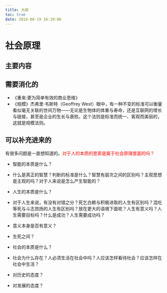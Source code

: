 ```yaml
---
title: 大纲
toc: true
date: 2018-08-19 16:39:06
---
```

# 社会原理


## 主要内容


## 需要消化的

- 《重来:更为简单有效的商业思维》
- 《规模》杰弗里·韦斯特（Geoffrey West）眼中，有一种不变的标准可以衡量看似毫无关联的世间万物——无论是生物体的体重与寿命，还是互联网的增长与链接，甚至是企业的生长与衰败。这个法则是标准而统一、客观而美丽的，这就是规模法则。

## 可以补充进来的

有很多问题是一直想知道的。<span style="color:red;">对于人的本质的思索是属于社会原理里面的吗？</span>

- 智能的本质是什么？
- 什么是真正的智慧？判断的标准是什么？智慧有层次之间的区别吗？主观思想是主观的吗？对于人来说是怎么产生智能的？

- 人生的本质是什么？
- 对于人生来说，有没有对错之分？死乞白赖与积极进取的人生有区别吗？混吃等死与斗志昂扬的人生有区别吗？放在更大的语境下面呢？人生有意义吗？人生需要目标吗？什么是成功？人生需要成功吗？

- 意义本身是否有意义？
- 生死之间？


- 社会的本质是什么？
- 社会为什么存在？人必须生活在社会中吗？人应该怎样看待社会？应该怎样在社会中生活？



- 对历史的态度？
- 对发展的态度？
